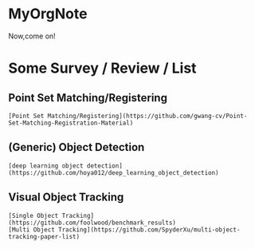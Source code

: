 # MyOrgNote
Now,come on!

# Some Survey / Review / List
## Point Set Matching/Registering
    [Point Set Matching/Registering](https://github.com/gwang-cv/Point-Set-Matching-Registration-Material)
## (Generic) Object Detection
    [deep learning object detection](https://github.com/hoya012/deep_learning_object_detection)
## Visual Object Tracking
    [Single Object Tracking](https://github.com/foolwood/benchmark_results)
    [Multi Object Tracking](https://github.com/SpyderXu/multi-object-tracking-paper-list)

